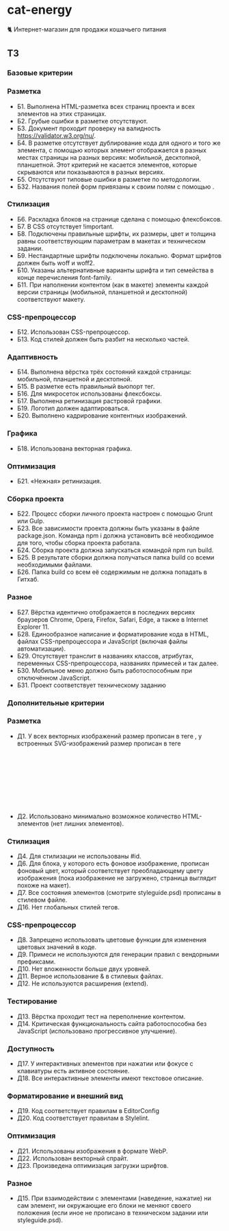 # cat-energy
:cat2: Интернет-магазин для продажи кошачьего питания

## ТЗ
### Базовые критерии
### Разметка
* Б1. Выполнена HTML-разметка всех страниц проекта и всех элементов на этих страницах.
* Б2. Грубые ошибки в разметке отсутствуют.
* Б3. Документ проходит проверку на валидность https://validator.w3.org/nu/.
* Б4. В разметке отсутствует дублирование кода для одного и того же элемента, с помощью которых элемент отображается в разных местах страницы на разных версиях: мобильной, десктопной, планшетной. Этот критерий не касается элементов, которые скрываются или показываются в разных версиях.
* Б5. Отсутствуют типовые ошибки в разметке по методологии.
* Б32. Названия полей форм привязаны к своим полям с помощью <label>.
  
### Стилизация
* Б6. Раскладка блоков на странице сделана с помощью флексбоксов.
* Б7. В CSS отсутствует !important.
* Б8. Подключены правильные шрифты, их размеры, цвет и толщина равны соответствующим параметрам в макетах и техническом задании.
* Б9. Нестандартные шрифты подключены локально. Формат шрифтов должен быть woff и woff2.
* Б10. Указаны альтернативные варианты шрифта и тип семейства в конце перечисления font-family.
* Б11. При наполнении контентом (как в макете) элементы каждой версии страницы (мобильной, планшетной и десктопной) соответствуют макету.

### CSS-препроцессор
* Б12. Использован CSS-препроцессор.
* Б13. Код стилей должен быть разбит на несколько частей.

### Адаптивность
* Б14. Выполнена вёрстка трёх состояний каждой страницы: мобильной, планшетной и десктопной.
* Б15. В разметке есть правильный вьюпорт тег.
* Б16. Для микросеток использованы флексбоксы.
* Б17. Выполнена ретинизация растровой графики.
* Б19. Логотип должен адаптироваться.
* Б20. Выполнено кадрирование контентных изображений.

### Графика

* Б18. Использована векторная графика.

### Оптимизация
* Б21. «Нежная» ретинизация.

### Сборка проекта
* Б22. Процесс сборки личного проекта настроен с помощью Grunt или Gulp.
* Б23. Все зависимости проекта должны быть указаны в файле package.json. Команда npm i должна установить всё необходимое для того, чтобы сборка проекта работала.
* Б24. Сборка проекта должна запускаться командой npm run build.
* Б25. В результате сборки должна получаться папка build со всеми необходимыми файлами.
* Б26. Папка build со всем её содержимым не должна попадать в Гитхаб.

### Разное
* Б27. Вёрстка идентично отображается в последних версиях браузеров Chrome, Opera, Firefox, Safari, Edge, а также в Internet Explorer 11.
* Б28. Единообразное написание и форматирование кода в HTML, файлах CSS-препроцессора и JavaScript (включая файлы автоматизации).
* Б29. Отсутствует транслит в названиях классов, атрибутах, переменных CSS-препроцессора, названиях примесей и так далее.
* Б30. Мобильное меню должно быть работоспособным при отключённом JavaScript.
* Б31. Проект соответствует техническому заданию

### Дополнительные критерии
### Разметка
* Д1. У всех векторных изображений размер прописан в теге <img>, у встроенных SVG-изображений размер прописан в теге <svg>.
* Д2. Использовано минимально возможное количество HTML-элементов (нет лишних элементов).
  
### Стилизация
* Д4. Для стилизации не использованы #id.
* Д6. Для блока, у которого есть фоновое изображение, прописан фоновый цвет, который соответствует преобладающему цвету изображения (пока изображение не загружено, страница выглядит похоже на макет).
* Д7. Все состояния элементов (смотрите styleguide.psd) прописаны в стилевом файле.
* Д16. Нет глобальных стилей тегов.
### CSS-препроцессор
* Д8. Запрещено использовать цветовые функции для изменения цветовых значений в коде.
* Д9. Примеси не используются для генерации правил с вендорными префиксами.
* Д10. Нет вложенности больше двух уровней.
* Д11. Верное использование & в стилевых файлах.
* Д12. Не используются расширения (extend).
### Тестирование
* Д13. Вёрстка проходит тест на переполнение контентом.
* Д14. Критическая функциональность сайта работоспособна без JavaScript (использовано прогрессивное улучшение).
### Доступность
* Д17. У интерактивных элементов при нажатии или фокусе с клавиатуры есть активное состояние.
* Д18. Все интерактивные элементы имеют текстовое описание.
### Форматирование и внешний вид
* Д19. Код соответствует правилам в EditorConfig
* Д20. Код соответствует правилам в Stylelint.
### Оптимизация
* Д21. Использованы изображения в формате WebP.
* Д22. Использован векторный спрайт.
* Д23. Произведена оптимизация загрузки шрифтов.
### Разное
* Д15. При взаимодействии с элементами (наведение, нажатие) ни сам элемент, ни окружающие его блоки не меняют своего положения (если иное не прописано в техническом задании или styleguide.psd).

